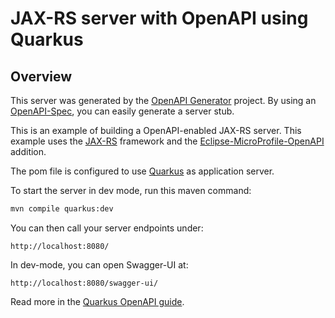 # JAX-RS server with OpenAPI using Quarkus

## Overview
This server was generated by the [OpenAPI Generator](https://openapi-generator.tech) project. By using an
[OpenAPI-Spec](https://openapis.org), you can easily generate a server stub.

This is an example of building a OpenAPI-enabled JAX-RS server.
This example uses the [JAX-RS](https://jax-rs-spec.java.net/) framework and 
the [Eclipse-MicroProfile-OpenAPI](https://github.com/eclipse/microprofile-open-api) addition.

The pom file is configured to use [Quarkus](https://quarkus.io/) as application server.


To start the server in dev mode, run this maven command:

```bash
mvn compile quarkus:dev
```

You can then call your server endpoints under:

```
http://localhost:8080/
```

In dev-mode, you can open Swagger-UI at:

```
http://localhost:8080/swagger-ui/
```

Read more in the [Quarkus OpenAPI guide](https://quarkus.io/guides/openapi-swaggerui-guide).

